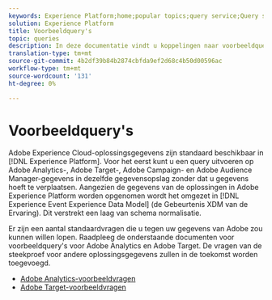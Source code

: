 ```yaml
---
keywords: Experience Platform;home;popular topics;query service;Query service;sample queries;sample query;
solution: Experience Platform
title: Voorbeeldquery's
topic: queries
description: In deze documentatie vindt u koppelingen naar voorbeeldquery's voor Adobe Analytics en Target.
translation-type: tm+mt
source-git-commit: 4b2df39b84b2874cbfda9ef2d68c4b50d00596ac
workflow-type: tm+mt
source-wordcount: '131'
ht-degree: 0%

---
```



# Voorbeeldquery&#39;s

Adobe Experience Cloud-oplossingsgegevens zijn standaard beschikbaar in [!DNL Experience Platform]. Voor het eerst kunt u een query uitvoeren op Adobe Analytics-, Adobe Target-, Adobe Campaign- en Adobe Audience Manager-gegevens in dezelfde gegevensopslag zonder dat u gegevens hoeft te verplaatsen. Aangezien de gegevens van de oplossingen in Adobe Experience Platform worden opgenomen wordt het omgezet in [!DNL Experience Event Experience Data Model] (de Gebeurtenis XDM van de Ervaring). Dit verstrekt een laag van schema normalisatie.

Er zijn een aantal standaardvragen die u tegen uw gegevens van Adobe zou kunnen willen lopen. Raadpleeg de onderstaande documenten voor voorbeeldquery&#39;s voor Adobe Analytics en Adobe Target. De vragen van de steekproef voor andere oplossingsgegevens zullen in de toekomst worden toegevoegd.

- [Adobe Analytics-voorbeeldvragen](adobe-analytics.md)
- [Adobe Target-voorbeeldvragen](adobe-target.md)
